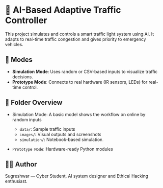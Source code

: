 # 🚦 AI-Based Adaptive Traffic Controller

This project simulates and controls a smart traffic light system using AI. It adapts to real-time traffic congestion and gives priority to emergency vehicles.

## 🔧 Modes
- **Simulation Mode**: Uses random or CSV-based inputs to visualize traffic decisions.
- **Prototype Mode**: Connects to real hardware (IR sensors, LEDs) for real-time control.

## 📁 Folder Overview
- Simulation Mode: A basic model shows the workflow on online by random inputs
   - `data/`: Sample traffic inputs
   - `images/`: Visual outputs and screenshots
   - `simulation/`: Notebook-based simulation.

- `Prototype Mode`: Hardware-ready Python modules

## 👨‍💻 Author
Sugreshwar — Cyber Student, AI system designer and Ethical Hacking enthusiast.
